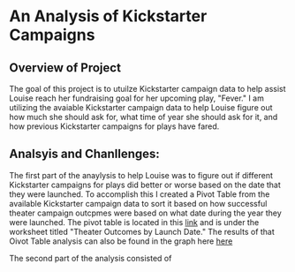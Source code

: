 # An Analysis of Kickstarter Campaigns

## Overview of Project
The goal of this project is to utuilze Kickstarter campaign data to help assist Louise reach her fundraising goal for her upcoming play, "Fever." I am utilizing the avaiable Kickstarter campaign data to help Louise figure out how much she should ask for, what time of year she should ask for it, and how previous Kickstarter campaigns for plays have fared. 

## Analsyis and Chanllenges: 
The first part of the anaylysis to help Louise was to figure out if different Kickstarter campaigns for plays did better or worse based on the date that they were launched. To accomplish this I created a Pivot Table from the available Kickstarter campaign data to sort it based on how successful theater campaign outcpmes were based on what date during the year they were launched. The pivot table is located in this [link](https://github.com/jmerenstein/kickstarter-analysis/blob/main/Kickstarter_Challenge.xlsx) and is under the worksheet titled "Theater Outcomes by Launch Date." The results of that Oivot Table analysis can also be found in the graph here [here](https://github.com/jmerenstein/kickstarter-analysis/blob/main/Theaters_Outcomes_vs_Launch.png)

The second part of the analysis consisted of 

